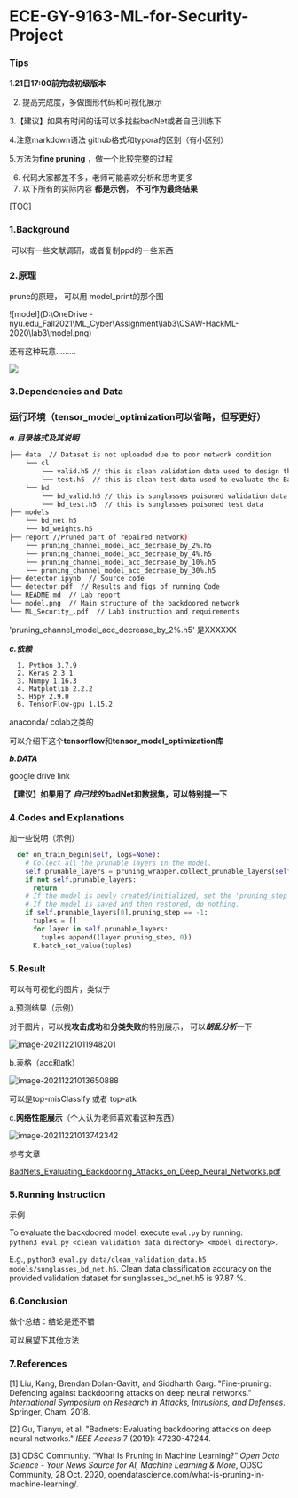 # ECE-GY-9163-ML-for-Security-Project

### Tips

1.**21日17:00前完成初级版本**

2. 提高完成度，多做图形代码和可视化展示

3.【建议】如果有时间的话可以多找些badNet或者自己训练下

4.注意markdown语法 github格式和typora的区别（有小区别）

5.方法为**fine pruning** ，做一个比较完整的过程

6. 代码大家都差不多，老师可能喜欢分析和思考更多
7. 以下所有的实际内容 **都是示例**， **不可作为最终结果**

[TOC]

### 1.Background

​	可以有一些文献调研，或者复制ppd的一些东西

### 2.原理

  prune的原理， 可以用 model_print的那个图

![model](D:\OneDrive - nyu.edu\_Fall2021\ML_Cyber\Assignment\lab3\CSAW-HackML-2020\lab3\model.png)

还有这种玩意.........

![](C:\Users\soapi\AppData\Roaming\Typora\typora-user-images\image-20211221013539684.png)



### 3.Dependencies and Data

###  运行环境（tensor_model_optimization可以省略，但写更好）

***a.目录格式及其说明***

```bash
├── data  // Dataset is not uploaded due to poor network condition
    └── cl
        └── valid.h5 // this is clean validation data used to design the defense
        └── test.h5  // this is clean test data used to evaluate the BadNet
    └── bd
        └── bd_valid.h5 // this is sunglasses poisoned validation data
        └── bd_test.h5  // this is sunglasses poisoned test data
├── models
    └── bd_net.h5
    └── bd_weights.h5
├── report //Pruned part of repaired network)
	└── pruning_channel_model_acc_decrease_by_2%.h5
    └── pruning_channel_model_acc_decrease_by_4%.h5
    └── pruning_channel_model_acc_decrease_by_10%.h5
    └── pruning_channel_model_acc_decrease_by_30%.h5  
├── detector.ipynb  // Source code
└── detector.pdf  // Results and figs of running Code
└── README.md  // Lab report
└── model.png  // Main structure of the backdoored network
└── ML_Security_.pdf  // Lab3 instruction and requirements
```

'pruning_channel_model_acc_decrease_by_2%.h5' 是XXXXXX

***c.依赖***

      1. Python 3.7.9
      2. Keras 2.3.1
      3. Numpy 1.16.3
      4. Matplotlib 2.2.2
      5. H5py 2.9.0
      6. TensorFlow-gpu 1.15.2

anaconda/ colab之类的

可以介绍下这个**tensorflow**和**tensor_model_optimization库**

***b.DATA***

google drive link

**【建议】如果用了 *自己找的* badNet和数据集，可以特别提一下**





### 4.Codes and Explanations

加一些说明（示例）

```python
  def on_train_begin(self, logs=None):
    # Collect all the prunable layers in the model.
    self.prunable_layers = pruning_wrapper.collect_prunable_layers(self.model)
    if not self.prunable_layers:
      return
    # If the model is newly created/initialized, set the 'pruning_step' to 0.
    # If the model is saved and then restored, do nothing.
    if self.prunable_layers[0].pruning_step == -1:
      tuples = []
      for layer in self.prunable_layers:
        tuples.append((layer.pruning_step, 0))
      K.batch_set_value(tuples)
```



### 5.Result

可以有可视化的图片，类似于

a.预测结果（示例）

对于图片，可以找**攻击成功**和**分类失败**的特别展示， 可以***胡乱分析***一下

![image-20211221011948201](C:\Users\soapi\AppData\Roaming\Typora\typora-user-images\image-20211221011948201.png)

b.表格（acc和atk）

![image-20211221013650888](C:\Users\soapi\AppData\Roaming\Typora\typora-user-images\image-20211221013650888.png)

可以是top-misClassify 或者 top-atk

c.**网络性能展示**（个人认为老师喜欢看这种东西）

![image-20211221013742342](C:\Users\soapi\AppData\Roaming\Typora\typora-user-images\image-20211221013742342.png)

参考文章

 [BadNets_Evaluating_Backdooring_Attacks_on_Deep_Neural_Networks.pdf](https://ieeexplore.ieee.org/stamp/stamp.jsp?tp=&arnumber=8685687) 

### 5.Running Instruction

示例

To evaluate the backdoored model, execute `eval.py` by running:  
`python3 eval.py <clean validation data directory> <model directory>`.

E.g., `python3 eval.py data/clean_validation_data.h5  models/sunglasses_bd_net.h5`. Clean data classification accuracy on the provided validation dataset for sunglasses_bd_net.h5 is 97.87 %.

### 6.Conclusion

做个总结：结论是还不错

可以展望下其他方法

### 7.References

[1] Liu, Kang, Brendan Dolan-Gavitt, and Siddharth Garg. "Fine-pruning: Defending against backdooring attacks on deep neural networks." *International Symposium on Research in Attacks, Intrusions, and Defenses*. Springer, Cham, 2018.

[2] Gu, Tianyu, et al. "Badnets: Evaluating backdooring attacks on deep neural networks." *IEEE Access* 7 (2019): 47230-47244.

[3] ODSC Community. “What Is Pruning in Machine Learning?” *Open Data Science - Your News Source for AI, Machine Learning & More*, ODSC Community, 28 Oct. 2020, opendatascience.com/what-is-pruning-in-machine-learning/. 